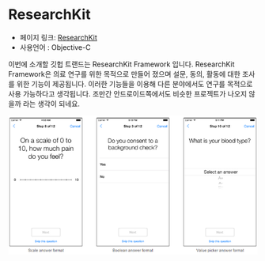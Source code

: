 # ResearchKit

 - 페이지 링크: [ResearchKit](https://github.com/ResearchKit/ResearchKit)
 - 사용언어 : Objective-C

이번에 소개할 깃헙 트랜드는 ResearchKit Framework 입니다.
ResearchKit Framework은 의료 연구를 위한 목적으로 만들어 졌으며 설문, 동의, 활동에 대한 조사를 위한 기능이 제공됩니다. 이러한 기능들을 이용해 다른 분야에서도 연구를 목적으로 사용 가능하다고 생각됩니다.
조만간 안드로이드쪽에서도 비슷한 프로젝트가 나오지 않을까 라는 생각이 되네요.

![이미지](../img/012-02.png)